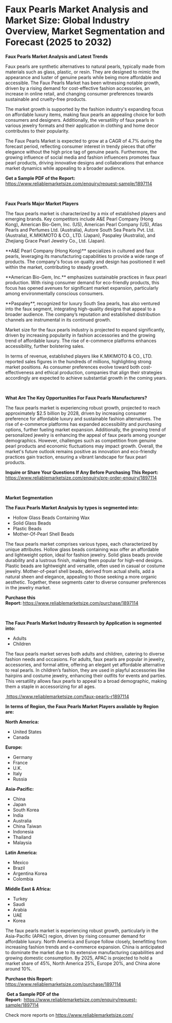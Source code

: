 <p><h1>Faux Pearls Market Analysis and Market Size: Global Industry Overview, Market Segmentation and Forecast (2025 to 2032)</h1></p><p><strong>Faux Pearls Market Analysis and Latest Trends</strong></p>
<p><p>Faux pearls are synthetic alternatives to natural pearls, typically made from materials such as glass, plastic, or resin. They are designed to mimic the appearance and luster of genuine pearls while being more affordable and accessible. The Faux Pearls Market has been witnessing notable growth, driven by a rising demand for cost-effective fashion accessories, an increase in online retail, and changing consumer preferences towards sustainable and cruelty-free products.</p><p>The market growth is supported by the fashion industry's expanding focus on affordable luxury items, making faux pearls an appealing choice for both consumers and designers. Additionally, the versatility of faux pearls in various jewelry formats and their application in clothing and home decor contributes to their popularity. </p><p>The Faux Pearls Market is expected to grow at a CAGR of 4.7% during the forecast period, reflecting consumer interest in trendy pieces that offer elegance without the high price tag of genuine pearls. Furthermore, the growing influence of social media and fashion influencers promotes faux pearl products, driving innovative designs and collaborations that enhance market dynamics while appealing to a broader audience.</p></p>
<p><strong>Get a Sample PDF of the Report:&nbsp;</strong> <a href="https://www.reliablemarketsize.com/enquiry/request-sample/1897114?utm_campaign=1143&utm_medium=2&utm_source=Github&utm_content=ia&utm_term=08022025&utm_id=faux-pearls">https://www.reliablemarketsize.com/enquiry/request-sample/1897114</a></p>
<p>&nbsp;</p>
<p><strong>Faux Pearls Major Market Players</strong></p>
<p><p>The faux pearls market is characterized by a mix of established players and emerging brands. Key competitors include A&E Pearl Company (Hong Kong), American Bio-Gem, Inc. (US), American Pearl Company (US), Atlas Pearls and Perfumes Ltd. (Australia), Autore South Sea Pearls Pvt. Ltd. (Australia), K.MIKIMOTO & CO., LTD. (Japan), Paspaley (Australia), and Zhejiang Grace Pearl Jewelry Co., Ltd. (Japan). </p><p>**A&E Pearl Company (Hong Kong)** specializes in cultured and faux pearls, leveraging its manufacturing capabilities to provide a wide range of products. The company's focus on quality and design has positioned it well within the market, contributing to steady growth.</p><p>**American Bio-Gem, Inc.** emphasizes sustainable practices in faux pearl production. With rising consumer demand for eco-friendly products, this focus has opened avenues for significant market expansion, particularly among environmentally conscious consumers.</p><p>**Paspaley**, recognized for luxury South Sea pearls, has also ventured into the faux segment, integrating high-quality designs that appeal to a broader audience. The company’s reputation and established distribution channels are instrumental in its continued growth.</p><p>Market size for the faux pearls industry is projected to expand significantly, driven by increasing popularity in fashion accessories and the growing trend of affordable luxury. The rise of e-commerce platforms enhances accessibility, further bolstering sales.</p><p>In terms of revenue, established players like K.MIKIMOTO & CO., LTD. reported sales figures in the hundreds of millions, highlighting strong market positions. As consumer preferences evolve toward both cost-effectiveness and ethical production, companies that align their strategies accordingly are expected to achieve substantial growth in the coming years.</p></p>
<p>&nbsp;</p>
<p><strong>What Are The Key Opportunities For Faux Pearls Manufacturers?</strong></p>
<p><p>The faux pearls market is experiencing robust growth, projected to reach approximately $2.5 billion by 2028, driven by increasing consumer preference for affordable luxury and sustainable fashion alternatives. The rise of e-commerce platforms has expanded accessibility and purchasing options, further fueling market expansion. Additionally, the growing trend of personalized jewelry is enhancing the appeal of faux pearls among younger demographics. However, challenges such as competition from genuine pearl products and economic fluctuations may impact growth. Overall, the market's future outlook remains positive as innovation and eco-friendly practices gain traction, ensuring a vibrant landscape for faux pearl products.</p></p>
<p><strong>Inquire or Share Your Questions If Any Before Purchasing This Report:</strong> <a href="https://www.reliablemarketsize.com/enquiry/pre-order-enquiry/1897114?utm_campaign=1143&utm_medium=2&utm_source=Github&utm_content=ia&utm_term=08022025&utm_id=faux-pearls">https://www.reliablemarketsize.com/enquiry/pre-order-enquiry/1897114</a></p>
<p>&nbsp;</p>
<p><strong>Market Segmentation</strong></p>
<p><strong>The Faux Pearls Market Analysis by types is segmented into:</strong></p>
<p><ul><li>Hollow Glass Beads Containing Wax</li><li>Solid Glass Beads</li><li>Plastic Beads</li><li>Mother-Of-Pearl Shell Beads</li></ul></p>
<p><p>The faux pearls market comprises various types, each characterized by unique attributes. Hollow glass beads containing wax offer an affordable and lightweight option, ideal for fashion jewelry. Solid glass beads provide durability and a lustrous finish, making them popular for high-end designs. Plastic beads are lightweight and versatile, often used in casual or costume jewelry. Mother-of-pearl shell beads, derived from actual shells, add a natural sheen and elegance, appealing to those seeking a more organic aesthetic. Together, these segments cater to diverse consumer preferences in the jewelry market.</p></p>
<p><strong>Purchase this Report:&nbsp;</strong><a href="https://www.reliablemarketsize.com/purchase/1897114?utm_campaign=1143&utm_medium=2&utm_source=Github&utm_content=ia&utm_term=08022025&utm_id=faux-pearls">https://www.reliablemarketsize.com/purchase/1897114</a></p>
<p>&nbsp;</p>
<p><strong>The Faux Pearls Market Industry Research by Application is segmented into:</strong></p>
<p><ul><li>Adults</li><li>Children</li></ul></p>
<p><p>The faux pearls market serves both adults and children, catering to diverse fashion needs and occasions. For adults, faux pearls are popular in jewelry, accessories, and formal attire, offering an elegant yet affordable alternative to real pearls. In children’s fashion, they are used in playful accessories like hairpins and costume jewelry, enhancing their outfits for events and parties. This versatility allows faux pearls to appeal to a broad demographic, making them a staple in accessorizing for all ages.</p></p>
<p><a href="https://www.reliablemarketsize.com/faux-pearls-r1897114?utm_campaign=1143&utm_medium=2&utm_source=Github&utm_content=ia&utm_term=08022025&utm_id=faux-pearls">&nbsp;https://www.reliablemarketsize.com/faux-pearls-r1897114</a></p>
<p><strong>In terms of Region, the Faux Pearls Market Players available by Region are:</strong></p>
<p>
    <p> <strong> North America: </strong>
        <ul>
            <li>United States</li>
            <li>Canada</li>
        </ul>
        </p> 
    <p> <strong> Europe: </strong>
        <ul>
            <li>Germany</li>
            <li>France</li>
            <li>U.K.</li>
            <li>Italy</li>
            <li>Russia</li>
        </ul>
        </p> 
    <p> <strong> Asia-Pacific: </strong>
        <ul>
            <li>China</li>
            <li>Japan</li>
            <li>South Korea</li>
            <li>India</li>
            <li>Australia</li>
            <li>China Taiwan</li>
            <li>Indonesia</li>
            <li>Thailand</li>
            <li>Malaysia</li>
        </ul>
        </p> 
    <p> <strong> Latin America: </strong>
        <ul>
            <li>Mexico</li>
            <li>Brazil</li>
            <li>Argentina Korea</li>
            <li>Colombia</li>
        </ul>
        </p> 
    <p> <strong> Middle East & Africa: </strong>
        <ul>
            <li>Turkey</li>
            <li>Saudi</li>
            <li>Arabia</li>
            <li>UAE</li>
            <li>Korea</li>
        </ul>
    </p>
    </p>
<p><p>The faux pearls market is experiencing robust growth, particularly in the Asia-Pacific (APAC) region, driven by rising consumer demand for affordable luxury. North America and Europe follow closely, benefitting from increasing fashion trends and e-commerce expansion. China is anticipated to dominate the market due to its extensive manufacturing capabilities and growing domestic consumption. By 2025, APAC is projected to hold a market share of 45%, North America 25%, Europe 20%, and China alone around 10%.</p></p>
<p><strong>Purchase this Report: </strong><a href="https://www.reliablemarketsize.com/purchase/1897114?utm_campaign=1143&utm_medium=2&utm_source=Github&utm_content=ia&utm_term=08022025&utm_id=faux-pearls">https://www.reliablemarketsize.com/purchase/1897114</a></p>
<p>&nbsp;<strong>Get a Sample PDF of the Report:&nbsp;&nbsp;</strong><a href="https://www.reliablemarketsize.com/enquiry/request-sample/1897114?utm_campaign=1143&utm_medium=2&utm_source=Github&utm_content=ia&utm_term=08022025&utm_id=faux-pearls">https://www.reliablemarketsize.com/enquiry/request-sample/1897114</a></p>
<p><strong></strong></p>
<p>Check more reports on <a href="https://www.reliablemarketsize.com/?utm_campaign=1143&utm_medium=2&utm_source=Github&utm_content=ia&utm_term=08022025&utm_id=faux-pearls">https://www.reliablemarketsize.com/</a></p>